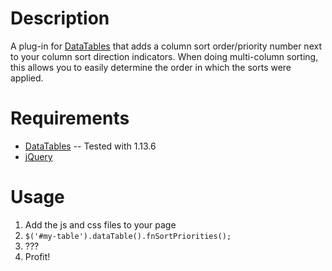 
Description
===========

A plug-in for [DataTables](https://datatables.net) that adds a column sort order/priority number next to your column sort direction indicators.
When doing multi-column sorting, this allows you to easily determine the order in which the sorts were applied.


Requirements
============

* [DataTables](https://datatables.net) -- Tested with 1.13.6
* [jQuery](https://jquery.com)


Usage
=====

1. Add the js and css files to your page
2. `$('#my-table').dataTable().fnSortPriorities();`
3. ???
4. Profit!

